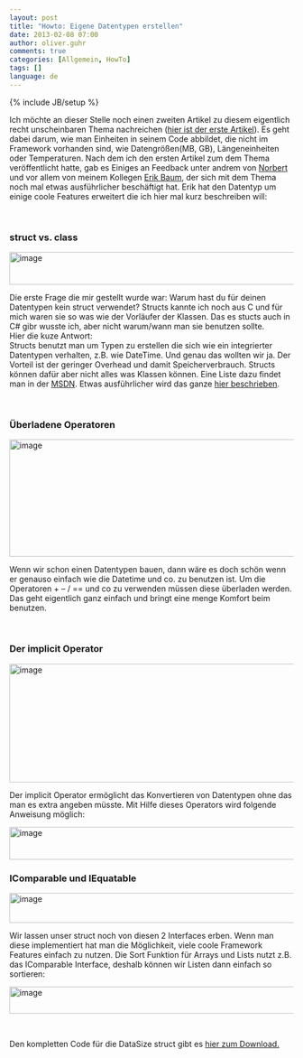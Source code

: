 ```yaml
---
layout: post
title: "Howto: Eigene Datentypen erstellen"
date: 2013-02-08 07:00
author: oliver.guhr
comments: true
categories: [Allgemein, HowTo]
tags: []
language: de
---
```

{% include JB/setup %}
<p>Ich möchte an dieser Stelle noch einen zweiten Artikel zu diesem eigentlich recht unscheinbaren Thema nachreichen (<a href="{{BASE_PATH}}/2012/10/24/einheiten-und-schnittstellen/">hier ist der erste Artikel</a>). Es geht dabei darum, wie man Einheiten in seinem Code abbildet, die nicht im Framework vorhanden sind, wie Datengrößen(MB, GB), Längeneinheiten oder Temperaturen. Nach dem ich den ersten Artikel zum dem Thema veröffentlicht hatte, gab es Einiges an Feedback unter andrem von <a href="https://twitter.com/norberteder">Norbert</a> und vor allem von meinem Kollegen <a href="http://www.erik-baum.de" >Erik Baum</a>, der sich mit dem Thema noch mal etwas ausführlicher beschäftigt hat. Erik hat den Datentyp um einige coole Features erweitert die ich hier mal kurz beschreiben will:</p> <p>&nbsp;</p> <h3>struct vs. class</h3> <p><a href="{{BASE_PATH}}/assets/wp-images/image1755.png"><img style="background-image: none; border-bottom: 0px; border-left: 0px; padding-left: 0px; padding-right: 0px; display: inline; border-top: 0px; border-right: 0px; padding-top: 0px" title="image" border="0" alt="image" src="{{BASE_PATH}}/assets/wp-images/image_thumb909.png" width="554" height="58"></a></p> <p>Die erste Frage die mir gestellt wurde war: Warum hast du für deinen Datentypen kein struct verwendet? Structs kannte ich noch aus C und für mich waren sie so was wie der Vorläufer der Klassen. Das es stucts auch in C# gibr wusste ich, aber nicht warum/wann man sie benutzen sollte.<br>Hier die kuze Antwort: <br>Structs benutzt man um Typen zu erstellen die sich wie ein integrierter Datentypen verhalten, z.B. wie DateTime. Und genau das wollten wir ja. Der Vorteil ist der geringer Overhead und damit Speicherverbrauch. Structs können dafür aber nicht alles was Klassen können. Eine Liste dazu findet man in der <a href="http://msdn.microsoft.com/de-de/library/saxz13w4(v=vs.110).aspx">MSDN</a>. Etwas ausführlicher wird das ganze <a href="http://openbook.galileocomputing.de/csharp/kap09.htm">hier beschrieben</a>.</p> <p>&nbsp;</p> <h3>Überladene Operatoren</h3> <p><a href="{{BASE_PATH}}/assets/wp-images/image1756.png"><img style="background-image: none; border-bottom: 0px; border-left: 0px; padding-left: 0px; padding-right: 0px; display: inline; border-top: 0px; border-right: 0px; padding-top: 0px" title="image" border="0" alt="image" src="{{BASE_PATH}}/assets/wp-images/image_thumb910.png" width="552" height="208"></a></p> <p>Wenn wir schon einen Datentypen bauen, dann wäre es doch schön wenn er genauso einfach wie die Datetime und co. zu benutzen ist. Um die Operatoren + – / == und co zu verwenden müssen diese überladen werden. Das geht eigentlich ganz einfach und bringt eine menge Komfort beim benutzen.&nbsp; </p> <p>&nbsp;</p> <h3>Der implicit Operator</h3>      <p><a href="{{BASE_PATH}}/assets/wp-images/image1757.png"><img style="background-image: none; border-bottom: 0px; border-left: 0px; padding-left: 0px; padding-right: 0px; display: inline; border-top: 0px; border-right: 0px; padding-top: 0px" title="image" border="0" alt="image" src="{{BASE_PATH}}/assets/wp-images/image_thumb911.png" width="556" height="210"></a></p> <p>Der implicit Operator ermöglicht das Konvertieren von Datentypen ohne das man es extra angeben müsste. Mit Hilfe dieses Operators wird folgende Anweisung möglich:</p> <p><a href="{{BASE_PATH}}/assets/wp-images/image1758.png"><img style="background-image: none; border-bottom: 0px; border-left: 0px; padding-left: 0px; padding-right: 0px; display: inline; border-top: 0px; border-right: 0px; padding-top: 0px" title="image" border="0" alt="image" src="{{BASE_PATH}}/assets/wp-images/image_thumb912.png" width="559" height="58"></a></p> <h3>IComparable und IEquatable</h3> <p><a href="{{BASE_PATH}}/assets/wp-images/image1759.png"><img style="background-image: none; border-bottom: 0px; border-left: 0px; padding-left: 0px; padding-right: 0px; display: inline; border-top: 0px; border-right: 0px; padding-top: 0px" title="image" border="0" alt="image" src="{{BASE_PATH}}/assets/wp-images/image_thumb913.png" width="559" height="53"></a></p> <p>Wir lassen unser struct noch von diesen 2 Interfaces erben. Wenn man diese implementiert hat man die Möglichkeit, viele coole Framework Features einfach zu nutzen. Die Sort Funktion für Arrays und Lists nutzt z.B. das IComparable Interface, deshalb können wir Listen dann einfach so sortieren:</p> <p><a href="{{BASE_PATH}}/assets/wp-images/image1760.png"><img style="background-image: none; border-bottom: 0px; border-left: 0px; padding-left: 0px; padding-right: 0px; display: inline; border-top: 0px; border-right: 0px; padding-top: 0px" title="image" border="0" alt="image" src="{{BASE_PATH}}/assets/wp-images/image_thumb914.png" width="564" height="48"></a></p> <p>&nbsp;</p> <p>Den kompletten Code für die DataSize struct gibt es <a href="https://github.com/Code-Inside/Samples/tree/master/2013/DataTypes">hier zum Download.</a></p>
